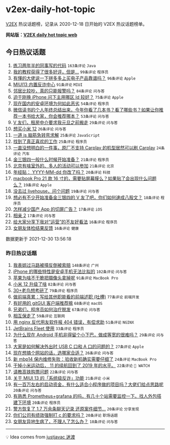 # v2ex-daily-hot-topic

[V2EX](https://www.v2ex.com/) 热议话题榜，记录从 2020-12-18 日开始的 V2EX 热议话题榜单。

**网站版：[V2EX daily hot topic web](https://boojack.github.io/v2ex-daily-hot-topic-web/)**

## 今日热议话题

<!-- TODAY BEGIN -->

1. [练习两年半的同事写的代码](https://www.v2ex.com/t/825212) `163条评论` `Java`
1. [我的教程获得了很多好评，但是...](https://www.v2ex.com/t/825222) `99条评论` `程序员`
1. [有懂的大佬说一下拼多多上买电子产品靠谱吗？](https://www.v2ex.com/t/825281) `96条评论` `Apple`
1. [MIUI13 内置反诈中心](https://www.v2ex.com/t/825250) `91条评论` `MIUI`
1. [邻居比较吵，真的只能报警吗？](https://www.v2ex.com/t/825230) `84条评论` `问与答`
1. [迫于刚换 iPhone 问下主用哪区 Id 较好？](https://www.v2ex.com/t/825215) `75条评论` `Apple`
1. [现在国内的安卓环境为何如此恶劣](https://www.v2ex.com/t/825332) `54条评论` `程序员`
1. [微信读书的个人年终总结出来，今年你看了几本书？看了哪些书？如果让你推荐一本书给大家，你会推荐哪本？](https://www.v2ex.com/t/825209) `53条评论` `问与答`
1. [V 友们，租房中介要求我元旦之前搬走](https://www.v2ex.com/t/825310) `29条评论` `问与答`
1. [想买小米 12](https://www.v2ex.com/t/825326) `26条评论` `问与答`
1. [一道 js 脑筋急转弯求解](https://www.v2ex.com/t/825334) `25条评论` `JavaScript`
1. [找到了真正喜欢的工作](https://www.v2ex.com/t/825328) `25条评论` `程序员`
1. [一直没想明白的一件事，原厂不支持 Carplay 的机型居然可以刷 Carplay](https://www.v2ex.com/t/825257) `24条评论` `汽车`
1. [金三银四一般什么时候开始准备？](https://www.v2ex.com/t/825214) `21条评论` `程序员`
1. [北京有啥室外的、多人的活动可以参加](https://www.v2ex.com/t/825202) `21条评论` `北京`
1. [年经贴： YYYY-MM-dd 你改了吗？](https://www.v2ex.com/t/825343) `20条评论` `科技`
1. [macbook Pro 21 款 16 寸的，需要贴屏幕膜么？如果贴了会出现什么问题么？](https://www.v2ex.com/t/825275) `19条评论` `Apple`
1. [没去过 livehouse，问个问题](https://www.v2ex.com/t/825199) `19条评论` `问与答`
1. [想必有不少开始准备金三银四的 V 友了吧，你们如何速成八股文？](https://www.v2ex.com/t/825350) `18条评论` `程序员`
1. [怎样减少国产 App 的切屏广告？](https://www.v2ex.com/t/825292) `17条评论` `iOS`
1. [相亲 2](https://www.v2ex.com/t/825240) `17条评论` `问与答`
1. [给大家分享下我对“运营”的不友好看法](https://www.v2ex.com/t/825317) `16条评论` `程序员`
1. [女朋友体检结果反馈](https://www.v2ex.com/t/825265) `16条评论` `健康`

数据更新于 2021-12-30 13:56:18

<!-- TODAY END -->

### 昨日热议话题

<!-- YESTERDAY BEGIN -->

1. [我表姐过马路被撞反倒被索赔](https://www.v2ex.com/t/825024) `148条评论` `广州`
1. [iPhone 的哪些特性是安卓手机无法比拟的](https://www.v2ex.com/t/825098) `102条评论` `问与答`
1. [苹果为啥不干脆把摄像头拿掉呢](https://www.v2ex.com/t/825072) `91条评论` `MacBook Pro`
1. [小米 12 升级了啥](https://www.v2ex.com/t/825025) `82条评论` `问与答`
1. [30+老鸟想考研了](https://www.v2ex.com/t/825094) `79条评论` `程序员`
1. [做前端真累：写给其他职能看的前端述职 (吐槽)](https://www.v2ex.com/t/825010) `77条评论` `前端开发`
1. [有好用的 gitGUI 客户端推荐嘛](https://www.v2ex.com/t/825106) `68条评论` `macOS`
1. [兄弟们，程序员如何治疗脱发](https://www.v2ex.com/t/825007) `67条评论` `问与答`
1. [相互保走了](https://www.v2ex.com/t/825012) `59条评论` `互联网`
1. [用 nginx 反代用友软件报 404 错误，有偿求助](https://www.v2ex.com/t/825058) `51条评论` `NGINX`
1. [JetBrains Fleet 使用](https://www.v2ex.com/t/825075) `33条评论` `程序员`
1. [为什么现在 Android 手机非得留个小下巴，做成等宽的很难吗？](https://www.v2ex.com/t/825053) `29条评论` `问与答`
1. [大家是如何解决外出时 USB C 口和 A 口的问题的？](https://www.v2ex.com/t/825150) `27条评论` `Apple`
1. [现在想搞个网站的话，选哪家合适？](https://www.v2ex.com/t/825019) `26条评论` `问与答`
1. [新 mbp14 保内维修失败：验收新机确实需要仔细了](https://www.v2ex.com/t/825099) `24条评论` `MacBook Pro`
1. [干掉小米运动后， 11 的续航回到了 2019 年的水平。](https://www.v2ex.com/t/825027) `22条评论` ` WATCH`
1. [请教高铁购票问题](https://www.v2ex.com/t/825005) `22条评论` `问与答`
1. [关于 MIUI 13 的「系统级反诈」功能](https://www.v2ex.com/t/825081) `21条评论` `小米`
1. [有一百万左右的启动资金，有什么适合小程序做的项目吗？大佬们给点思路呢](https://www.v2ex.com/t/825090) `20条评论` `问与答`
1. [有熟悉 Prometheus+grafana 的吗，有几十个站需要监控一下。找人外包搭建下环境](https://www.v2ex.com/t/825089) `20条评论` `程序员`
1. [警方恢复了 1.7 万余条聊天记录 还原案件细节…](https://www.v2ex.com/t/825086) `20条评论` `分享发现`
1. [你们公司有绩效强制打 c 的要求吗？](https://www.v2ex.com/t/825034) `20条评论` `职场话题`
1. [女朋友异地生病了，不理人了怎么办？](https://www.v2ex.com/t/825169) `18条评论` `问与答`

<!-- YESTERDAY END -->

---

💡 Idea comes from [justjavac 迷渡](https://github.com/justjavac/)
